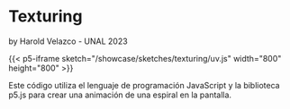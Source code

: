 # Texturing
by Harold Velazco - UNAL 2023

{{< p5-iframe sketch="/showcase/sketches/texturing/uv.js" width="800" height="800" >}}

Este código utiliza el lenguaje de programación JavaScript y la biblioteca p5.js para crear una animación de una espiral en la pantalla.
